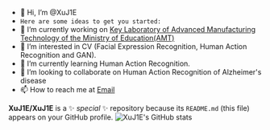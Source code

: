 - 👋 Hi, I’m @XuJ1E
- `Here are some ideas to get you started:`
- 🔭 I’m currently working on [Key Laboratory of Advanced Manufacturing Technology of the Ministry of Education(AMT)](http://amt.gzu.edu.cn/)
- 👀 I’m interested in CV (Facial Expression Recognition, Human Action Recognition and GAN).
- 🌱 I’m currently learning Human Action Recognition.
- 💞️ I’m looking to collaborate on Human Action Recognition of Alzheimer's disease
- 📫 How to reach me at [Email](xuu_jie@126.com)

**XuJ1E/XuJ1E** is a ✨ _special_ ✨ repository because its `README.md` (this file) appears on your GitHub profile.
![XuJ1E's GitHub stats](https://github-readme-stats.vercel.app/api?username=XuJ1E&show_icons=true&theme=radical)
